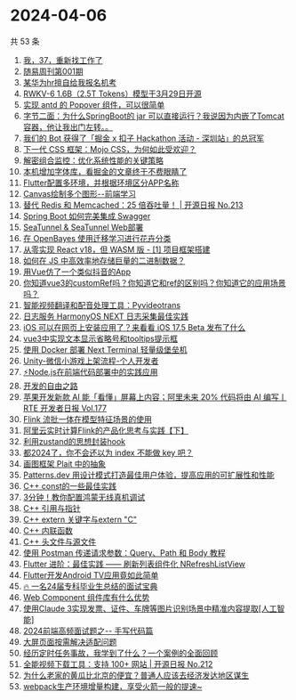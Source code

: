 # 2024-04-06

共 53 条

<!-- BEGIN JUEJIN -->
<!-- 最后更新时间 2024-04-06 03:01:02 +0800 -->
1. [我，37，重新找工作了](https://juejin.cn/post/7353106546828460047)
1. [随易周刊第001期](https://juejin.cn/post/7353484906531995711)
1. [某华为hr擅自给我报名机考](https://juejin.cn/post/7353493222730088483)
1. [RWKV-6 1.6B（2.5T Tokens）模型于3月29日开源](https://juejin.cn/post/7353208973880557618)
1. [实现 antd 的 Popover 组件，可以很简单](https://juejin.cn/post/7353458034561204239)
1. [字节二面：为什么SpringBoot的 jar 可以直接运行？我说因为内嵌了Tomcat容器，他让我出门左转。。](https://juejin.cn/post/7353582927680208933)
1. [我们的 Bot 获得了「掘金 x 扣子 Hackathon 活动 - 深圳站」的总冠军](https://juejin.cn/post/7353476280861753344)
1. [下一代 CSS 框架：Mojo CSS，为何如此受欢迎？](https://juejin.cn/post/7353484906532995135)
1. [解密组合监控：优化系统性能的关键策略](https://juejin.cn/post/7353193850456653858)
1. [本机增加字体库，看掘金的文章终于不费眼睛了](https://juejin.cn/post/7353184323954802738)
1. [Flutter配置多环境，并根据环境区分APP名称](https://juejin.cn/post/7353451512204902454)
1. [Canvas绘制多个图形--前端学习](https://juejin.cn/post/7353459702930489407)
1. [替代 Redis 和 Memcached：25 倍吞吐量！ | 开源日报 No.213](https://juejin.cn/post/7353527516701343783)
1. [Spring Boot 如何完美集成 Swagger](https://juejin.cn/post/7353435420985147402)
1. [SeaTunnel & SeaTunnel Web部署](https://juejin.cn/post/7353193850456948770)
1. [在 OpenBayes 使用迁移学习进行花卉分类](https://juejin.cn/post/7353447472558358591)
1. [从零实现 React v18，但 WASM 版 - [1] 项目框架搭建](https://juejin.cn/post/7353464483232596006)
1. [如何在 JS 中高效率地存储巨量的二进制数据？](https://juejin.cn/post/7353226130823233590)
1. [用Vue仿了一个类似抖音的App](https://juejin.cn/post/7353523271239532582)
1. [你知道vue3的customRef吗？你知道它和ref的区别吗？你知道它的应用场景吗？](https://juejin.cn/post/7353453349998559258)
1. [智能视频翻译和配音处理工具：Pyvideotrans](https://juejin.cn/post/7353138889458843700)
1. [日志服务 HarmonyOS NEXT 日志采集最佳实践](https://juejin.cn/post/7353435541361262632)
1. [iOS 可以在网页上安装应用了？来看看 iOS 17.5 Beta 发布了什么](https://juejin.cn/post/7353234023098204179)
1. [vue3中实现文本显示省略号和tooltips提示框](https://juejin.cn/post/7353452645615009819)
1. [使用 Docker 部署 Next Terminal 轻量级堡垒机](https://juejin.cn/post/7353152184273354806)
1. [Unity-微信小游戏上架流程-个人开发者](https://juejin.cn/post/7353476280861376512)
1. [⚡Node.js在前端代码部署中的实践应用](https://juejin.cn/post/7353464483232202790)
1. [开发的自由之路](https://juejin.cn/post/7353536741616484363)
1. [苹果开发新款 AI 能「看懂」屏幕上内容；阿里未来 20% 代码将由 AI 编写丨 RTE 开发者日报 Vol.177](https://juejin.cn/post/7353456468094533669)
1. [Flink 流批一体在模型特征场景的使用](https://juejin.cn/post/7353178694972080168)
1. [阿里云实时计算Flink的产品化思考与实践【下】](https://juejin.cn/post/7351336619594514472)
1. [利用zustand的思想封装hook](https://juejin.cn/post/7353543714151284775)
1. [都2024了，你不会还以为 index 不能做 key 吧？](https://juejin.cn/post/7353542036232077321)
1. [画图框架 Plait 中的抽象](https://juejin.cn/post/7353456468094631973)
1. [Patterns.dev 用设计模式打造最佳用户体验，提高应用的可扩展性和性能](https://juejin.cn/post/7353452645615648795)
1. [C++ const的一些最佳实践](https://juejin.cn/post/7353435420984672266)
1. [3分钟！教你配置鸿蒙无线真机调试](https://juejin.cn/post/7353158088729542667)
1. [C++ 引用与指针 ](https://juejin.cn/post/7353280369381343258)
1. [C++ extern 关键字与extern "C" ](https://juejin.cn/post/7353233940546027557)
1. [C++ 内联函数](https://juejin.cn/post/7353233940546011173)
1. [C++ 头文件与源文件  ](https://juejin.cn/post/7353452645614436379)
1. [使用 Postman 传递请求参数：Query、Path 和 Body 教程](https://juejin.cn/post/7353275013024497674)
1. [Flutter 进阶：最佳实践 —— 刷新列表组件化 NRefreshListView](https://juejin.cn/post/7353459702929424447)
1. [Flutter开发Android TV应用竟如此简单](https://juejin.cn/post/7353280369359896627)
1. [🔥 一名24届专科毕业生总结的面试宝典](https://juejin.cn/post/7353245651591217202)
1. [Web Component 组件库有什么优势](https://juejin.cn/post/7353527516702687271)
1. [使用Claude 3实现发票、证件、车牌等图片识别场景中精准内容提取[人工智能]](https://juejin.cn/post/7353458034561581071)
1. [2024前端高频面试题之-- 手写代码篇](https://juejin.cn/post/7353456468094599205)
1. [大屏页面按需解决适配问题](https://juejin.cn/post/7353245651592298546)
1. [经历定时任务事故，我学到了什么？一个案例的全面回顾](https://juejin.cn/post/7353208973879853106)
1. [全能视频下载工具：支持 100+ 网站 | 开源日报 No.212](https://juejin.cn/post/7353160406652960831)
1. [为什么老家的黄瓜比北京的便宜？普通人应该去经济发达地区谋生](https://juejin.cn/post/7353233940545323045)
1. [webpack生产环境增量构建，享受火箭一般的提速~](https://juejin.cn/post/7353226130823151670)
<!-- END JUEJIN -->